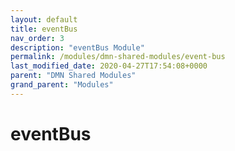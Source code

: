 ```yaml
---
layout: default
title: eventBus 
nav_order: 3
description: "eventBus Module"
permalink: /modules/dmn-shared-modules/event-bus
last_modified_date: 2020-04-27T17:54:08+0000
parent: "DMN Shared Modules"
grand_parent: "Modules"
---
```


# eventBus
